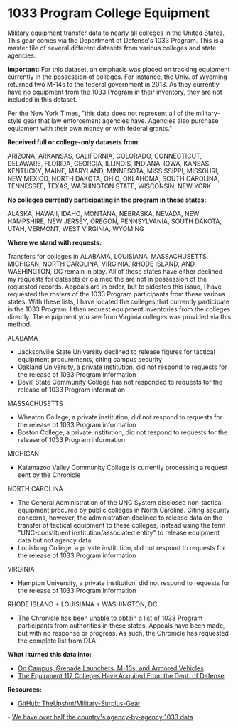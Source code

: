 1033 Program College Equipment
==============================
Military equipment transfer data to nearly all colleges in the United States. This gear comes via the Department of Defense's 1033 Program. This is a master file of several different datasets from various colleges and state agencies.

<b>Important:</b> For this dataset, an emphasis was placed on tracking equipment currently in the possession of colleges. For instance, the Univ. of Wyoming returned two M-14s to the federal government in 2013. As they currently have no equipment from the 1033 Program in their inventory, they are not included in this dataset.

Per the New York Times, "this data does not represent all of the military-style gear that law enforcement agencies have. Agencies also purchase equipment with their own money or with federal grants."

<b>Received full or college-only datasets from:</b>

ARIZONA, ARKANSAS, CALIFORNIA, COLORADO, CONNECTICUT, DELAWARE, FLORIDA, GEORGIA, ILLINOIS, INDIANA, IOWA, KANSAS, KENTUCKY, MAINE, MARYLAND, MINNESOTA, MISSISSIPPI, MISSOURI, NEW MEXICO, NORTH DAKOTA, OHIO, OKLAHOMA, SOUTH CAROLINA, TENNESSEE, TEXAS, WASHINGTON STATE, WISCONSIN, NEW YORK

<b>No colleges currently participating in the program in these states:</b>

ALASKA, HAWAII, IDAHO, MONTANA, NEBRASKA, NEVADA, NEW HAMPSHIRE, NEW JERSEY, OREGON, PENNSYLVANIA, SOUTH DAKOTA, UTAH, VERMONT, WEST VIRGINIA, WYOMING

<b>Where we stand with requests:</b>

Transfers for colleges in ALABAMA, LOUISIANA, MASSACHUSETTS, MICHIGAN, NORTH CAROLINA, VIRGINIA, RHODE ISLAND, AND WASHINGTON, DC remain in play. All of these states have either declined my requests for datasets or claimed the are not in possession of the requested records. Appeals are in order, but to sidestep this issue, I have requested the rosters of the 1033 Program participants from these various states. With these lists, I have located the colleges that currently participate in the 1033 Program. I then request equipment inventories from the colleges directly. The equipment you see from Virginia colleges was provided via this method.

ALABAMA
- Jacksonville State University declined to release figures for tactical equipment procurements, citing campus security
- Oakland University, a private institution, did not respond to requests for the release of 1033 Program information
- Bevill State Community College has not responded to requests for the release of 1033 Program information 

MASSACHUSETTS
- Wheaton College, a private institution, did not respond to requests for the release of 1033 Program information
- Boston College, a private institution, did not respond to requests for the release of 1033 Program information

MICHIGAN
- Kalamazoo Valley Community College is currently processing a request sent by the Chronicle
 
NORTH CAROLINA
- The General Administration of the UNC System disclosed non-tactical equipment procured by public colleges in North Carolina. Citing security concerns, however, the administration declined to release data on the transfer of tactical equipment to these colleges, instead using the term "UNC-constituent institution/associated entity" to release equipment data but not agency data.
- Louisburg College, a private institution, did not respond to requests for the release of 1033 Program information

VIRGINIA
- Hampton University, a private institution, did not respond to requests for the release of 1033 Program information

RHODE ISLAND + LOUISIANA + WASHINGTON, DC
- The Chronicle has been unable to obtain a list of 1033 Program participants from authorities in these states. Appeals have been made, but with no response or progress. As such, the Chronicle has requested the complete list from DLA. 

<b>What I turned this data into:</b>
- <a target="_blank" href="http://chronicle.com/article/On-Campus-Grenade-Launchers/148749/">On Campus, Grenade Launchers, M-16s, and Armored Vehicles</a>
- <a target="_blank" href="http://chronicle.com/article/Table-The-Equipment-117/148753/">The Equipment 117 Colleges Have Acquired From the Dept. of Defense</a>

<b>Resources:</b>
- <a target="_blank" href="https://github.com/TheUpshot/Military-Surplus-Gear">GitHub: TheUpshot/Military-Surplus-Gear
</a>
- <a target="_blank" href="https://www.muckrock.com/news/archives/2014/sep/04/we-have-over-half-countrys-agency-agency-1033-data/">We have over half the country's agency-by-agency 1033 data</a>
